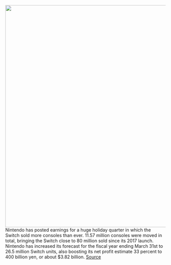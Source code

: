 <img src='https://cdn.vox-cdn.com/thumbor/l3zhPnoIpmyiL0IaN6j5c9E3ZMs=/0x0:2040x1360/1200x800/filters:focal(857x517:1183x843)/cdn.vox-cdn.com/uploads/chorus_image/image/68749759/akrales_190820_3597_0345.0.jpg' width='700px' /><br/>
Nintendo has posted earnings for a huge holiday quarter in which the Switch sold more consoles than ever. 11.57 million consoles were moved in total, bringing the Switch close to 80 million sold since its 2017 launch. Nintendo has increased its forecast for the fiscal year ending March 31st to 26.5 million Switch units, also boosting its net profit estimate 33 percent to 400 billion yen, or about $3.82 billion.
<a href='https://www.theverge.com/2021/2/1/22259836/nintendo-3q-2020-earning-switch-sales-record'> Source <a/>